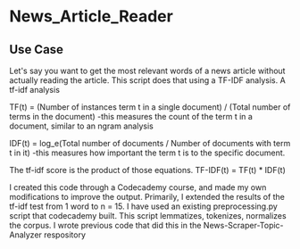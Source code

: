 # News_Article_Reader


## Use Case
Let's say you want to get the most relevant words of a news article without actually reading the article. This script does that using a TF-IDF analysis. 
A tf-idf analysis 

TF(t) = (Number of instances term t in a single document) / (Total number of terms in the document)
-this measures the count of the term t in a document, similar to an ngram analysis

IDF(t) = log_e(Total number of documents / Number of documents with term t in it)
-this measures how important the term t is to the specific document.

The tf-idf score is the product of those equations.
TF-IDF(t) = TF(t) * IDF(t)

I created this code through a Codecademy course, and made my own modifications to improve the output. Primarily, I extended the results of the tf-idf test from 1 word to n = 15. I have used an existing preprocessing.py script that codecademy built. This script lemmatizes, tokenizes, normalizes the corpus. I wrote previous code that did this in the News-Scraper-Topic-Analyzer respository


